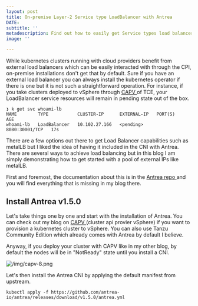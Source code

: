 ```yaml
---
layout: post
title: On-premise Layer-2 Service type LoadBalancer with Antrea
DATE: 
subtitle: ''
metadescription: Find out how to easily get Service types load balancer with Antrea
image: ''

---
```

While kubernetes clusters running with cloud providers benefit from external load balancers which can be easily interacted with through the CPI, on-premise installations don't get that by default. Sure if you have an external load balancer you can always install the kubernetes operator if there is one but it is not such a straightforward operation. For instance, if you take clusters deployed to vSphere through [CAPV ](https://www.vxav.fr/2021-11-21-understanding-kubernetes-cluster-api-provider-vsphere-capv/)of TCE, your LoadBalancer service resources will remain in pending state out of the box.

    ❯ k get svc whoami-lb
    NAME        TYPE           CLUSTER-IP      EXTERNAL-IP   PORT(S)          AGE
    whoami-lb   LoadBalancer   10.102.27.166   <pending>     8080:30001/TCP   17s

There are a few options out there to get Load Balancer capabilities such as metalLB but I liked the idea of having it included in the CNI with Antrea. There are several ways to achieve load balancing but in this blog I am simply demonstrating how to get started with a pool of external IPs like metalLB.

First and foremost, the documentation about this is in the [Antrea repo ](https://github.com/antrea-io/antrea/blob/main/docs/service-loadbalancer.md)and you will find everything that is missing in my blog there.

## Install Antrea v1.5.0

Let's take things one by one and start with the installation of Antrea. You can check out my blog on [CAPV ](https://www.vxav.fr/2021-11-21-understanding-kubernetes-cluster-api-provider-vsphere-capv/)(cluster api provier vSphere) if you want to provision a kubernetes cluster to vSphere. You can also use Tanzu Community Edition which already comes with Antrea by default I believe.

Anyway, if you deploy your cluster with CAPV like in my other blog, by default the nodes will be in "NotReady" state until you install a CNI.

![/img/capv-8.png](https://app.forestry.io/sites/idjk6k4p8losnq/body-media//img/capv-8.png)

Let's then install the Antrea CNI by applying the default manifest from upstream.

    kubectl apply -f https://github.com/antrea-io/antrea/releases/download/v1.5.0/antrea.yml
